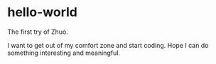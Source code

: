 # hello-world
The first try of Zhuo.

I want to get out of my comfort zone and start coding. Hope I can do something interesting and meaningful.
